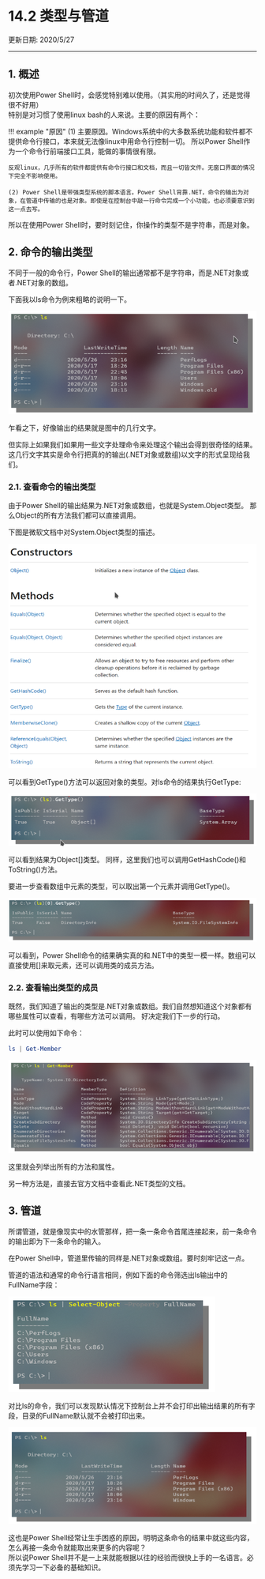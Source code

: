 # 14.2 类型与管道

更新日期: 2020/5/27

--------------------------------------

## 1.	概述	

初次使用Power Shell时，会感觉特别难以使用。（其实用的时间久了，还是觉得很不好用）	
特别是对习惯了使用linux bash的人来说。主要的原因有两个：	

!!! example "原因"
    (1)	主要原因。Windows系统中的大多数系统功能和软件都不提供命令行接口，本来就无法像linux中用命令行控制一切。
    所以Power Shell作为一个命令行前端接口工具，能做的事情很有限。

    反观linux，几乎所有的软件都提供有命令行接口和文档，而且一切皆文件。无窗口界面的情况下完全不影响使用。

    (2)	Power Shell是带强类型系统的脚本语言。Power Shell背靠.NET，命令的输出为对象，在管道中传输的也是对象。即使是在控制台中敲一行命令完成一个小功能，也必须要意识到这一点去写。

所以在使用Power Shell时，要时刻记住，你操作的类型不是字符串，而是对象。	

## 2.	命令的输出类型	

不同于一般的命令行，Power Shell的输出通常都不是字符串，而是.NET对象或者.NET对象的数组。	

下面我以ls命令为例来粗略的说明一下。	

![pwsh](S002.files/Screenshot_20200724_211248.png)

乍看之下，好像输出的结果就是图中的几行文字。	

但实际上如果我们如果用一些文字处理命令来处理这个输出会得到很奇怪的结果。	
这几行文字其实是命令行把真的的输出(.NET对象或数组)以文字的形式呈现给我们。	

### 2.1.	查看命令的输出类型

由于Power Shell的输出结果为.NET对象或数组，也就是System.Object类型。
那么Object的所有方法我们都可以直接调用。

下图是微软文档中对System.Object类型的描述。

![pwsh](S002.files/Screenshot_20200724_211347.png)

可以看到GetType()方法可以返回对象的类型。对ls命令的结果执行GetType:

![pwsh](S002.files/Screenshot_20200724_211422.png)

可以看到结果为Object[]类型。
同样，这里我们也可以调用GetHashCode()和ToString()方法。

要进一步查看数组中元素的类型，可以取出第一个元素并调用GetType()。

![pwsh](S002.files/Screenshot_20200724_211449.png)

可以看到，Power Shell命令的结果确实真的和.NET中的类型一模一样。数组可以直接使用[]来取元素，还可以调用类的成员方法。

### 2.2.	查看输出类型的成员

既然，我们知道了输出的类型是.NET对象或数组。我们自然想知道这个对象都有哪些属性可以查看，有哪些方法可以调用。
好决定我们下一步的行动。

此时可以使用如下命令：

```powershell
ls | Get-Member
```

![pwsh](S002.files/Screenshot_20200724_211519.png)

这里就会列举出所有的方法和属性。

另一种方法是，直接去官方文档中查看此.NET类型的文档。

## 3.	管道	

所谓管道，就是像现实中的水管那样，把一条一条命令首尾连接起来，前一条命令的输出即为下一条命令的输入。	

在Power Shell中，管道里传输的同样是.NET对象或数组。要时刻牢记这一点。	

管道的语法和通常的命令行语言相同，例如下面的命令筛选出ls输出中的FullName字段：	

![pwsh](S002.files/Screenshot_20200724_211546.png)

对比ls的命令，我们可以发现默认情况下控制台上并不会打印出输出结果的所有字段，目录的FullName默认就不会被打印出来。	

![pwsh](S002.files/Screenshot_20200724_211614.png)

这也是Power Shell经常让生手困惑的原因，明明这条命令的结果中就这些内容，怎么再接一条命令就能取出来更多的内容呢？	
所以说Power Shell并不是一上来就能根据以往的经验而很快上手的一名语言。必须先学习一下必备的基础知识。	
